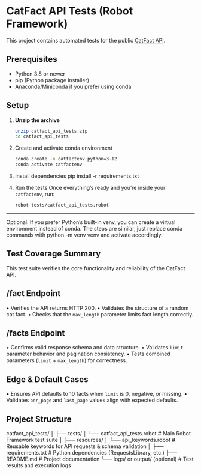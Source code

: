 # CatFact API Tests (Robot Framework)

This project contains automated tests for the public [CatFact API](https://catfact.ninja).

## Prerequisites
- Python 3.8 or newer
- pip (Python package installer)
- Anaconda/Miniconda if you prefer using conda

## Setup

1. **Unzip the archive**
   ```bash
   unzip catfact_api_tests.zip
   cd catfact_api_tests

2. Create and activate conda environment
   ```bash
   conda create -n catfactenv python=3.12
   conda activate catfactenv

3. Install dependencies
   pip install -r requirements.txt

4. Run the tests
   Once everything’s ready and you’re inside your `catfactenv`, run:
   ```bash
   robot tests/catfact_api_tests.robot

---------------
Optional: If you prefer Python’s built-in venv, you can create a virtual environment instead of conda. The steps are similar, just replace conda commands with python -m venv venv and activate accordingly.

## Test Coverage Summary

This test suite verifies the core functionality and reliability of the CatFact API.

/fact Endpoint
---------------
• Verifies the API returns HTTP 200.
• Validates the structure of a random cat fact.
• Checks that the `max_length` parameter limits fact length correctly.

 /facts Endpoint
----------------
• Confirms valid response schema and data structure.
• Validates `limit` parameter behavior and pagination consistency.
• Tests combined parameters (`limit` + `max_length`) for correctness.

 Edge & Default Cases
----------------------
• Ensures API defaults to 10 facts when `limit` is 0, negative, or missing.
• Validates `per_page` and `last_page` values align with expected defaults.

## Project Structure
catfact_api_tests/
│
├── tests/
│   └── catfact_api_tests.robot        # Main Robot Framework test suite
│
├── resources/
│   └── api_keywords.robot             # Reusable keywords for API requests & schema validation
│
├── requirements.txt                   # Python dependencies (RequestsLibrary, etc.)
├── README.md                          # Project documentation
└── logs/ or output/ (optional)        # Test results and execution logs




